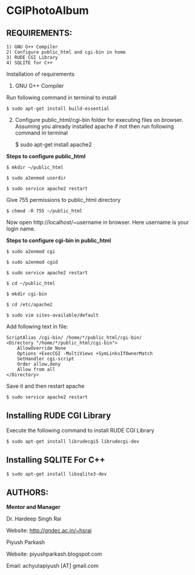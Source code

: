 CGIPhotoAlbum
=============


REQUIREMENTS:
-------------

    1) GNU G++ Compiler
    2) Configure public_html and cgi-bin in home
    3) RUDE CGI Library
    4) SQLITE for C++

Installation of requirements

1) GNU G++ Compiler
    
Run following command in terminal to install
    
    $ sudo apt-get install build-essential

2) Configure public_html/cgi-bin folder for executing files on browser.<br>
Assuming you already installed apache if not then run following
command in terminal

    $ sudo apt-get install apache2
    
**Steps to configure public_html**
        
    $ mkdir ~/public_html
    
    $ sudo a2enmod userdir
        
    $ sudo service apache2 restart
        
Give 755 permissions to public_html directory
        
    $ chmod -R 755 ~/public_html
        
Now open http://localhost/~username in browser.
Here username is your login name.
    
**Steps to configure cgi-bin in public_html**
    
    $ sudo a2enmod cgi
    
    $ sudo a2enmod cgid
    
    $ sudo service apache2 restart
     
    $ cd ~/public_html
    
    $ mkdir cgi-bin
    
    $ cd /etc/apache2
    
    $ sudo vim sites-available/default
    
Add following text in file:
    
    ScriptAlias /cgi-bin/ /home/*/public_html/cgi-bin/
    <Directory "/home/*/public_html/cgi-bin">
        AllowOverride None
        Options +ExecCGI -MultiViews +SymLinksIfOwnerMatch
        SetHandler cgi-script
        Order allow,deny
        Allow from all
    </Directory>
    
Save it and then restart apache

    $ sudo service apache2 restart
    
Installing RUDE CGI Library
-----------------------------
Execute the following command to install RUDE CGI Library

    $ sudo apt-get install librudecgi5 librudecgi-dev
    
Installing SQLITE For C++
-------------------------
    $ sudo apt-get install libsqlite3-dev
    
AUTHORS:
--------
<b>Mentor and Manager</b>

Dr. Hardeep Singh Rai

Website: http://gndec.ac.in/~hsrai

Piyush Parkash

Website: piyushparkash.blogspot.com

Email: achyutapiyush \[AT\] gmail.com
